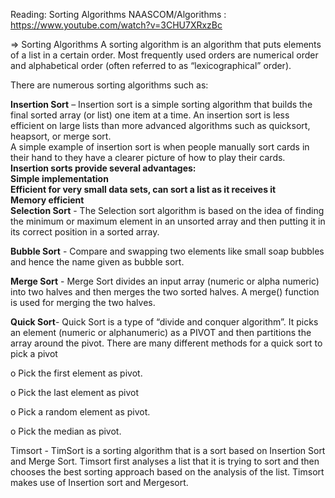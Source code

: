 Reading: Sorting Algorithms
 NAASCOM/Algorithms :  https://www.youtube.com/watch?v=3CHU7XRxzBc 
 
 
=> Sorting Algorithms
A sorting algorithm is an algorithm that puts elements of a list in a certain order. Most frequently used orders are numerical order and alphabetical order (often referred to as “lexicographical” order).

There are numerous sorting algorithms such as:

**Insertion Sort** – Insertion sort is a simple sorting algorithm that builds the final sorted array (or list) one item at a time. An insertion sort is less efficient on large lists than more advanced algorithms such as quicksort, heapsort, or merge sort.
<br> 
A simple example of insertion sort is when people manually sort cards in their hand to they have a clearer picture of how to play their cards. <br> **Insertion sorts provide several advantages:
<br>
Simple implementation
<br>
Efficient for very small data sets, can sort a list as it receives it
<br>
Memory efficient**
<br>
**Selection Sort** - The Selection sort algorithm is based on the idea of finding the minimum or maximum element in an unsorted array and then putting it in its correct position in a sorted array.

**Bubble Sort** - Compare and swapping two elements like small soap bubbles and hence the name given as bubble sort.

**Merge Sort** - Merge Sort divides an input array (numeric or alpha numeric) into two halves and then merges the two sorted halves. A merge() function is used for merging the two halves.

**Quick Sort**-  Quick Sort is a type of “divide and conquer algorithm”. It picks an element (numeric or alphanumeric) as a PIVOT and then partitions the array around the pivot. There are many different methods for a quick sort to pick a pivot

o   Pick the first element as pivot.

o   Pick the last element as pivot

o   Pick a random element as pivot.

o   Pick the median as pivot.

Timsort - TimSort is a sorting algorithm that is a sort based on Insertion Sort and Merge Sort.  Timsort first analyses a list that it is trying to sort and then chooses the best sorting approach based on the analysis of the list. Timsort makes use of Insertion sort and Mergesort.
